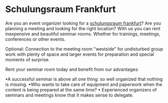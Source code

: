 # Schulungsraum Frankfurt
Are you an event organizer looking for a [schulungsraum frankfurt](https://raumvermietung-frankfurt.com/)? Are you planning a meeting and looking for the right location?
With us you can rent inexpensive and beautiful seminar rooms. Whether for trainings, meetings, conferences or other events.

Optional: Connection to the meeting room "westside" for undisturbed group work with plenty of space and larger events for preparation and special moments of surprise.

Rent your seminar room today and benefit from our advantages:

•A successful seminar is above all one thing: so well organized that nothing is missing.
•Who wants to take care of equipment and paperwork when the content is being prepared at the same time?
• Experienced organizers of seminars and meetings know that it makes sense to delegate.
